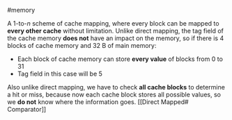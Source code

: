 #memory

A 1-to-$n$ scheme of cache mapping, where every block can be mapped to **every other cache** without limitation. Unlike direct mapping, the tag field of the cache memory **does not** have an impact on the memory, so if there is 4 blocks of cache memory and 32 B of main memory: 
- Each block of cache memory can store **every value** of blocks from 0 to 31
- Tag field in this case will be 5

Also unlike direct mapping, we have to check **all cache blocks** to determine a hit or miss, because now each cache block stores all possible values, so we **do not** know where the information goes. [[Direct Mapped# Comparator]]
